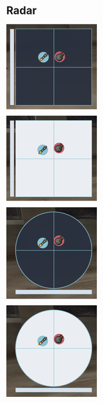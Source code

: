 # Radar

![Square dark mode](assets/dark%20mode%20square.png)

![Square light mode](assets/light%20mode%20square.png)

![Circle dark mode](assets/dark%20mode%20circle.png)

![Circle light mode](assets/light%20mode%20circle.png)
